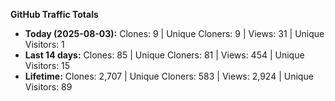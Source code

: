 
**GitHub Traffic Totals**

- **Today (2025-08-03):** Clones: 9 | Unique Cloners: 9 | Views: 31 | Unique Visitors: 1
- **Last 14 days:** Clones: 85 | Unique Cloners: 81 | Views: 454 | Unique Visitors: 15
- **Lifetime:** Clones: 2,707 | Unique Cloners: 583 | Views: 2,924 | Unique Visitors: 89
